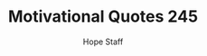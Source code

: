 ---
image: /assets/img/mq/mq_245_tolstoy.png
title: Motivational Quotes 245
categories:
  - Motivational Quotes
author: Hope Staff
notes: Motivational Quotes 245
embed: >-
  EMBED_GOES_HERE
transcript: >-
  SOME LINES OF TEXT START HERE
---